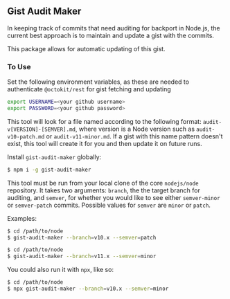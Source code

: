 ## Gist Audit Maker

In keeping track of commits that need auditing for backport in Node.js, the current best approach is to maintain and update a gist with the commits.

This package allows for automatic updating of this gist.

### To Use

Set the following environment variables, as these are needed to authenticate `@octokit/rest` for gist fetching and updating

```sh
export USERNAME=<your github username>
export PASSWORD=<your github password>
```

This tool will look for a file named according to the following format: `audit-v[VERSION]-[SEMVER].md`, where version is a Node version such as `audit-v10-patch.md` or `audit-v11-minor.md`. If a gist with this name pattern doesn't exist, this tool will create it for you and then update it on future runs.

Install `gist-audit-maker` globally:

```sh
$ npm i -g gist-audit-maker
```

This tool must be run from your local clone of the core `nodejs/node` repository. It takes two arguments: `branch`, the the target branch for auditing, and `semver`, for whether you would like to see either `semver-minor` or `semver-patch` commits. Possible values for `semver` are `minor` or `patch`.

Examples:

```sh
$ cd /path/to/node
$ gist-audit-maker --branch=v10.x --semver=patch
```

```sh
$ cd /path/to/node
$ gist-audit-maker --branch=v11.x --semver=minor
```

You could also run it with `npx`, like so:

```sh
$ cd /path/to/node
$ npx gist-audit-maker --branch=v10.x --semver=minor
```